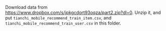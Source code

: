 Download data from https://www.dropbox.com/s/jpkgcdort93oqza/part2.zip?dl=0. Unzip it, and put `tianchi_mobile_recommend_train_item.csv`, and `tianchi_mobile_recommend_train_user.csv` in this folder.

